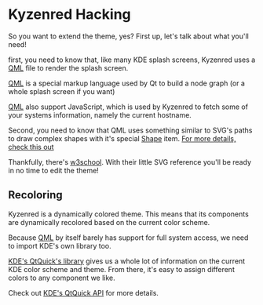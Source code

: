  # Kyzenred Hacking

So you want to extend the theme, yes? First up, let's talk about what you'll need!

first, you need to know that, like many KDE splash screens, Kyzenred uses a [QML](https://doc.qt.io/qt-5/qmlreference.html) file to render the splash screen.

[QML](https://doc.qt.io/qt-5/qmlreference.html) is a special markup language used by Qt to build a node graph (or a whole splash screen if you want)

[QML](https://doc.qt.io/qt-5/qmlreference.html) also support JavaScript, which is used by Kyzenred to fetch some of your systems information, namely the current hostname.

Second, you need to know that QML uses something similar to SVG's paths to draw complex shapes with it's special [Shape](https://doc.qt.io/qt-5/qml-qtquick-shapes-shape.html) item. [For more details, check this out](https://doc.qt.io/qt-5/qml-qtquick-pathsvg.html)

Thankfully, there's [w3school](https://www.w3schools.com/graphics/svg_intro.asp). With their little SVG reference you'll be ready in no time to edit the theme!

## Recoloring
Kyzenred is a dynamically colored theme. This means that its components are dynamically recolored based on the current color scheme.

Because [QML](https://doc.qt.io/qt-5/qmlreference.html) by itself barely has support for full system access, we need to import KDE's own library too.

[KDE's QtQuick's library](https://api.kde.org/frameworks/plasma-framework/html/index.html) gives us a whole lot of information on the current KDE color scheme and theme. From there, it's easy to assign different colors to any component we like. 

Check out [KDE's QtQuick API](https://api.kde.org/frameworks/plasma-framework/html/index.html) for more details.